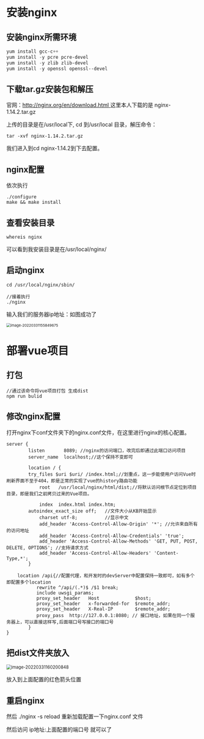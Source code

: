 # 安装nginx

## 安装nginx所需环境

```powershell
yum install gcc-c++  
yum install -y pcre pcre-devel  
yum install -y zlib zlib-devel  
yum install -y openssl openssl--devel 
```

## **下载tar.gz安装包和解压** 

官网：[http://nginx.org/en/download.html ](http://nginx.org/en/download.html)  这里本人下载的是 nginx-1.14.2.tar.gz

上传的目录是在/usr/local下, cd 到/usr/local 目录，解压命令：

```
tar -xvf nginx-1.14.2.tar.gz
```

我们进入到cd nginx-1.14.2到下去配置。

## nginx配置

依次执行

```
./configure
make && make install
```

## 查看安装目录

```
whereis nginx
```

可以看到我安装目录是在/usr/local/nginx/ 

## 启动nginx

```
cd /usr/local/nginx/sbin/

//接着执行
./nginx 
```

输入我们的服务器ip地址：如图成功了

<img src="C:\Users\F\AppData\Roaming\Typora\typora-user-images\image-20220331155849675.png" alt="image-20220331155849675" style="zoom:67%;" />

# 部署vue项目

## 打包

```
//通过该命令将vue项目打包 生成dist
npm run bulid
```

## 修改nginx配置

打开nginx下conf文件夹下的nginx.conf文件，在这里进行nginx的核心配置。

```
server {
        listen       8089; //nginx的访问端口，改完后即通过此端口访问项目
        server_name  localhost;//这个保持不变即可

        location / {
        try_files $uri $uri/ /index.html;//划重点，这一步能使用户访问Vue时刷新界面不至于404，即是正常的实现了vue的history路由功能
            root   /usr/local/nginx/html/dist;//将默认访问根节点定位到项目目录，即是我们之前拷贝过来的Vue项目。

            index  index.html index.htm;
        autoindex_exact_size off;   //文件大小从KB开始显示
            charset utf-8;          //显示中文
            add_header 'Access-Control-Allow-Origin' '*'; //允许来自所有的访问地址
            add_header 'Access-Control-Allow-Credentials' 'true';
            add_header 'Access-Control-Allow-Methods' 'GET, PUT, POST, DELETE, OPTIONS'; //支持请求方式
            add_header 'Access-Control-Allow-Headers' 'Content-Type,*';
        }
    
    location /api{//配置代理，和开发时的devServer中配置保持一致即可，如有多个即配置多个location
           rewrite ^/api/(.*)$ /$1 break;
           include uwsgi_params;
           proxy_set_header   Host             $host;
           proxy_set_header   x-forwarded-for  $remote_addr;
           proxy_set_header   X-Real-IP        $remote_addr;
           proxy_pass  http://127.0.0.1:8080; // 接口地址，如果在同一个服务器上，可以直接这样写,后面端口号写接口的端口号
        }
}
```

## 把dist文件夹放入

<img src="C:\Users\F\AppData\Roaming\Typora\typora-user-images\image-20220331160200848.png" alt="image-20220331160200848" style="zoom: 80%;" />

放入到上面配置的红色箭头位置

## 重启nginx

然后 ./nginx -s reload  重新加载配置一下nginx.conf 文件

然后访问 ip地址:上面配置的端口号  就可以了